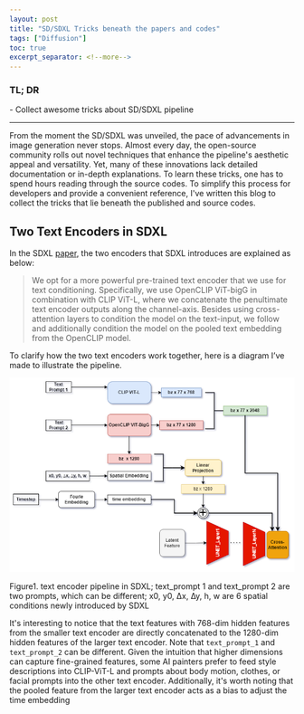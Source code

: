 ```yaml
---
layout: post
title: "SD/SDXL Tricks beneath the papers and codes"
tags: ["Diffusion"]
toc: true
excerpt_separator: <!--more-->
---
```

<h3 class="no_toc"> TL; DR</h3>
- Collect awesome tricks about SD/SDXL pipeline

<!--more-->

<hr>
From the moment the SD/SDXL was unveiled, the pace of advancements in image generation never stops. Almost every day, the open-source community rolls out novel techniques that enhance the pipeline's aesthetic appeal and versatility. Yet, many of these innovations lack detailed documentation or in-depth explanations. To learn these tricks, one has to spend hours reading through the source codes. To simplify this process for developers and provide a convenient reference, I've written this blog to collect the tricks that lie beneath the published and source codes.


## Two Text Encoders in SDXL
In the SDXL [paper](https://arxiv.org/abs/2307.01952), the two encoders that SDXL introduces are explained as below:

> We opt for a more powerful pre-trained text encoder that we use for text conditioning. Specifically, we use OpenCLIP ViT-bigG in combination with CLIP ViT-L, where we concatenate the penultimate text encoder outputs along the channel-axis. Besides using cross-attention layers to condition the model on the text-input, we follow and additionally condition the model on the pooled text embedding from the OpenCLIP model.

To clarify how the two text encoders work together, here is a diagram I’ve made to illustrate the pipeline.

![Extrapolation](https://raw.githubusercontent.com/NormXU/NormXU.github.io/main/_data/resources/blog/1/sdxl_text_encoder.png)

Figure1. text encoder pipeline in SDXL; text_prompt 1 and text_prompt 2 are two prompts, which can be different; x0, y0, ∆x, ∆y, h, w are 6 spatial conditions newly introduced by SDXL 

It's interesting to notice that the text features with 768-dim hidden features from the smaller text encoder are directly concatenated to the 1280-dim hidden features of the larger text encoder. Note that ```text_prompt_1``` and ```text_prompt_2``` can be different. Given the intuition that higher dimensions can capture fine-grained features, some AI painters prefer to feed style descriptions into CLIP-ViT-L and prompts about body motion, clothes, or facial prompts into the other text encoder. Additionally, it's worth noting that the pooled feature from the larger text encoder  acts as a bias to adjust the time embedding

